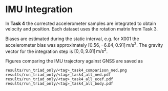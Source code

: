 # IMU Integration

In **Task&nbsp;4** the corrected accelerometer samples are integrated to obtain velocity and position. Each dataset uses the rotation matrix from Task&nbsp;3.

Biases are estimated during the static interval, e.g. for X001 the accelerometer bias was approximately $[0.56,-6.84,0.91]\,\mathrm{m/s^2}$. The gravity vector for the integration step is $[0,0,9.81]\,\mathrm{m/s^2}$.

Figures comparing the IMU trajectory against GNSS are saved as

```
results/run_triad_only/<tag>_task4_comparison_ned.png
results/run_triad_only/<tag>_task4_all_ned.pdf
results/run_triad_only/<tag>_task4_all_ecef.pdf
results/run_triad_only/<tag>_task4_all_body.pdf
```
